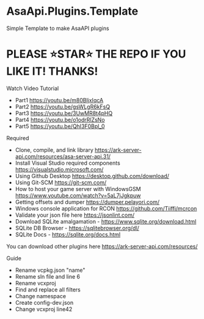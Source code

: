 # AsaApi.Plugins.Template
Simple Template to make AsaAPI plugins

# PLEASE ⭐STAR⭐ THE REPO IF YOU LIKE IT! THANKS!

Watch Video Tutorial
- Part1 https://youtu.be/m80BljxIqcA
- Part2 https://youtu.be/gsWLgR6kFsQ
- Part3 https://youtu.be/3UwMR8t4pHQ
- Part4 https://youtu.be/o1odrRlZsNo
- Part5 https://youtu.be/QhI3F0Bpl_0

Required
- Clone, compile, and link library https://ark-server-api.com/resources/asa-server-api.31/
- Install Visual Studio required components https://visualstudio.microsoft.com/
- Using Github Desktop https://desktop.github.com/download/
- Using Git-SCM https://git-scm.com/
- How to host your game server with WindowsGSM https://www.youtube.com/watch?v=5aL7jJgkpuw
- Getting offsets and dumper https://dumper.pelayori.com/
- Windows console application for RCON https://github.com/Tiiffi/mcrcon
- Validate your json file here https://jsonlint.com/
- Download SQLite amalgamation - https://www.sqlite.org/download.html
- SQLite DB Browser - https://sqlitebrowser.org/dl/
- SQLite Docs - https://sqlite.org/docs.html

You can download other plugins here https://ark-server-api.com/resources/


Guide
- Rename vcpkg.json "name"
- Rename sln file and line 6
- Rename vcxproj
- Find and replace all filters
- Change namespace
- Create config-dev.json
- Change vcxproj line42
